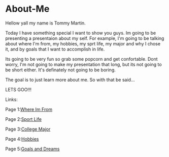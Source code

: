 # About-Me

Hellow yall my name is Tommy Martin. 

Today I have something special I want to show you guys. Im going to be presenting a presentaion about my self. For example, I'm going to be talking about where I'm from, my hobbies, my sprt life, my major and why I chose it, and by goals that I want to accomplish in life.

Its going to be very fun so grab some popcorn and get confortable. Dont worry, I'm not going to make my presentation that long, but its not going to be short either. It's definately not going to be boring.

The goal is to just learn more about me. So with that be said...

LETS GOO!!!

Links:

Page 1:[Where Im From](WhereImFrom.md)

Page 2:[Sport Life](SportLife.md)

Page 3:[College Major](CollegeMajor.md)

Page 4:[Hobbies](Hobbies.md)

Page 5:[Goals and Dreams](GoalsandDreams.md)
